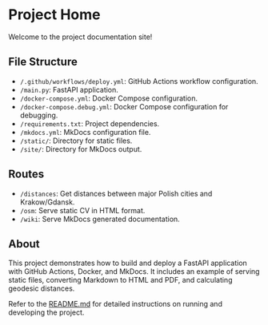 # Project Home

Welcome to the project documentation site!

## File Structure

- `/.github/workflows/deploy.yml`: GitHub Actions workflow configuration.
- `/main.py`: FastAPI application.
- `/docker-compose.yml`: Docker Compose configuration.
- `/docker-compose.debug.yml`: Docker Compose configuration for debugging.
- `/requirements.txt`: Project dependencies.
- `/mkdocs.yml`: MkDocs configuration file.
- `/static/`: Directory for static files.
- `/site/`: Directory for MkDocs output.

## Routes

- `/distances`: Get distances between major Polish cities and Krakow/Gdansk.
- `/osm`: Serve static CV in HTML format.
- `/wiki`: Serve MkDocs generated documentation.

## About

This project demonstrates how to build and deploy a FastAPI application with GitHub Actions, Docker, and MkDocs. It includes an example of serving static files, converting Markdown to HTML and PDF, and calculating geodesic distances.

Refer to the [README.md](https://github.com/yourusername/yourrepository) for detailed instructions on running and developing the project.
